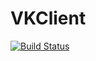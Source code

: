 # VKClient
[![Build Status](https://travis-ci.org/param42/VKClient.svg?branch=master)](https://travis-ci.org/param42/VKClient)
